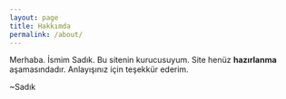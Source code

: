 ```yaml
---
layout: page
title: Hakkımda
permalink: /about/
---
```


Merhaba. İsmim Sadık. Bu sitenin kurucusuyum. Site henüz **hazırlanma** aşamasındadır. Anlayışınız için teşekkür ederim.

~Sadık

